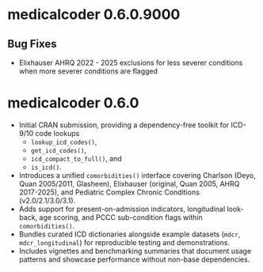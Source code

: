 # medicalcoder 0.6.0.9000

## Bug Fixes
* Elixhauser AHRQ 2022 - 2025 exclusions for less severer conditions when more
  severer conditions are flagged

# medicalcoder 0.6.0

* Initial CRAN submission, providing a dependency-free toolkit for ICD-9/10 code
  lookups
  * `lookup_icd_codes()`,
  * `get_icd_codes()`,
  * `icd_compact_to_full()`, and
  * `is_icd()`.
* Introduces a unified `comorbidities()` interface covering Charlson (Deyo, Quan
  2005/2011, Glasheen), Elixhauser (original, Quan 2005, AHRQ 2017-2025), and
  Pediatric Complex Chronic Conditions (v2.0/2.1/3.0/3.1).
* Adds support for present-on-admission indicators, longitudinal look-back, age
  scoring, and PCCC sub-condition flags within `comorbidities()`.
* Bundles curated ICD dictionaries alongside example datasets (`mdcr`,
  `mdcr_longitudinal`) for reproducible testing and demonstrations.
* Includes vignettes and benchmarking summaries that document usage patterns and
  showcase performance without non-base dependencies.
